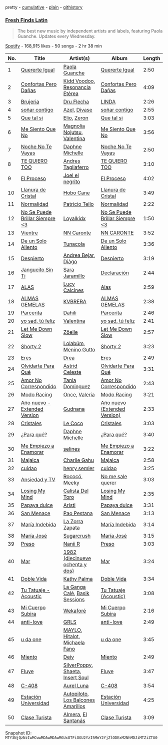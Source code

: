 pretty - [cumulative](/playlists/cumulative/37i9dQZF1DXagUeYbNSnOA.md) - [plain](/playlists/plain/37i9dQZF1DXagUeYbNSnOA) - [githistory](https://github.githistory.xyz/mackorone/spotify-playlist-archive/blob/main/playlists/plain/37i9dQZF1DXagUeYbNSnOA)

### [Fresh Finds Latin](https://open.spotify.com/playlist/37i9dQZF1DXagUeYbNSnOA)

> The best new music by independent artists and labels, featuring Paola Guanche\. Updates every Wednesday.

[Spotify](https://open.spotify.com/user/spotify) - 168,915 likes - 50 songs - 2 hr 38 min

| No. | Title | Artist(s) | Album | Length |
|---|---|---|---|---|
| 1 | [Quererte Igual](https://open.spotify.com/track/2CSptzE2Sh7l0V5O6e8RFw) | [Paola Guanche](https://open.spotify.com/artist/2Ws9JynddUXQRogOTAml4G) | [Quererte Igual](https://open.spotify.com/album/3RxtjXBIiWqCgtE9DE7VHe) | 2:50 |
| 2 | [Confortas Pero Dañas](https://open.spotify.com/track/1XhoqOuon1mUaZpDSjRiaD) | [Kidd Voodoo](https://open.spotify.com/artist/10VBp06W8NIgMW4JruLCC4), [Resonancia Etérea](https://open.spotify.com/artist/7cD8IM5x8k0vTOgY4kQzuB) | [Confortas Pero Dañas](https://open.spotify.com/album/0XnGw8WHcmD8E5PAec44ip) | 4:09 |
| 3 | [Brujeria](https://open.spotify.com/track/2WuyWhsKH1nun0VZyWstjS) | [Dru Flecha](https://open.spotify.com/artist/7lmfWJUSLCLveumavOrth2) | [LINDA](https://open.spotify.com/album/7dgG5bAzBXJcG2Q0CmXcf6) | 2:26 |
| 4 | [soñar contigo](https://open.spotify.com/track/1OKV4QvY9t4uQFG4hFtG4e) | [Azel](https://open.spotify.com/artist/7jJ3YJxEOavjy2lvcHyPPa), [Divase](https://open.spotify.com/artist/4vjRyqRrNl49xRnCyvkgdq) | [soñar contigo](https://open.spotify.com/album/7FoxzhMx1BZlJG4lb1uL9x) | 2:55 |
| 5 | [Que tal si](https://open.spotify.com/track/6NB6MFsGPrOxPGVqKk2R4I) | [Elio](https://open.spotify.com/artist/1HPJQk3RATpRhuHPzRxx7V), [Zeron](https://open.spotify.com/artist/3mHIRxQ7MhV8yBR2tk5xSn) | [Que tal si](https://open.spotify.com/album/269AjbumPxai7Bv8sa0ADT) | 3:03 |
| 6 | [Me Siento Que No](https://open.spotify.com/track/715WLRXs9Jrc65K2KH1lNS) | [Magnolia Nojutsu](https://open.spotify.com/artist/7xZnQkIOFUIhG4tnGIOY92), [Valentina](https://open.spotify.com/artist/2U9GIgYg7Olybp6vI0otld) | [Me Siento Que No](https://open.spotify.com/album/2jjrnQTIGnT3wPufY0dlrG) | 3:56 |
| 7 | [Noche No Te Vayas](https://open.spotify.com/track/7jSq4TdhiHgZ6uYdUEW9Pv) | [Daphne Michelle](https://open.spotify.com/artist/0qYlCbqX7GZhoz1lAm2Ye8) | [Noche No Te Vayas](https://open.spotify.com/album/4dIQv03uoEgeOwwqvm7eQ8) | 2:50 |
| 8 | [TE QUIERO TOO](https://open.spotify.com/track/3oRhGrqQ2B6yZeuo71bOkS) | [Andres Tagliaferro](https://open.spotify.com/artist/10r62aFR3aAv8h2XMhSoDl) | [TE QUIERO TOO](https://open.spotify.com/album/54dxLu64kvK9os72hFbp2o) | 3:10 |
| 9 | [El Proceso](https://open.spotify.com/track/0XuoNwg645L5YBl2NvhbGw) | [Joel el negrito](https://open.spotify.com/artist/5gK51UR8WyIQPkHKRT41cR) | [El Proceso](https://open.spotify.com/album/0AUZP4CxPWnMBZQoCewqFf) | 4:02 |
| 10 | [Llanura de Cristal](https://open.spotify.com/track/5VEZ0FYrCxxZv6CtQHZfEx) | [Hobo Cane](https://open.spotify.com/artist/0KgxWyvE4xlJ82jCxyBAtM) | [Llanura de Cristal](https://open.spotify.com/album/6Dl89xDR4M0ZPkE6rtrWmc) | 3:49 |
| 11 | [Normalidad](https://open.spotify.com/track/6Z6oIEeUbTotePo1cmJKQv) | [Patricio Tello](https://open.spotify.com/artist/7jwFNt4XttPDouOwMzTWse) | [Normalidad](https://open.spotify.com/album/3dJhTBEGyG82Qxgg7ImrBO) | 2:22 |
| 12 | [No Se Puede Brillar Siempre <3](https://open.spotify.com/track/0Qx7KbI7VGxPjVmyZZIOUj) | [Loyalkidx](https://open.spotify.com/artist/408serMk8u851EicZV2R2w) | [No Se Puede Brillar Siempre <3](https://open.spotify.com/album/2sPDwluC3aQNMsN4AFFEjv) | 1:50 |
| 13 | [Vientre](https://open.spotify.com/track/0qrTCjRD816Usk3ixgwqWr) | [NN Caronte](https://open.spotify.com/artist/2BgF5llEBHFru5RzVGxd6O) | [NN CARONTE](https://open.spotify.com/album/4xBdgRmStodbuNPAoJIOsQ) | 3:52 |
| 14 | [De un Solo Aliento](https://open.spotify.com/track/5rJ4jVrC8Tp5h48UTxCQ9h) | [Tunacola](https://open.spotify.com/artist/0E0FX8RYDfwseJAhwO9AK2) | [De un Solo Aliento](https://open.spotify.com/album/2bvzmcBIkNkurpqbRAzgTI) | 3:36 |
| 15 | [Despierto](https://open.spotify.com/track/03wwC5vZMG8WtCjXwpjClK) | [Andrea Bejar](https://open.spotify.com/artist/5l3g6Xp8KQE4prw9hk6rQ8), [Diàgo](https://open.spotify.com/artist/7c4D4GARDnPEe1arEIKp0s) | [Despierto](https://open.spotify.com/album/3KhASegtqWv7krbI95cGU3) | 3:19 |
| 16 | [Jangueito Sin Ti](https://open.spotify.com/track/47ayVwBmInvlooBZmWMXB8) | [Sara Jaramillo](https://open.spotify.com/artist/3ypnkR0BpRvirMdu5PAnRG) | [Declaración](https://open.spotify.com/album/6CI213dNShYz2KTt9UWPWB) | 2:44 |
| 17 | [ALAS](https://open.spotify.com/track/46dFTrR7IGgWoTbcwjatjC) | [Lucy Calcines](https://open.spotify.com/artist/63QmOmCaD0DlWT7uPtnrqW) | [Alas](https://open.spotify.com/album/0q2c31QhtrSny4iG6sYL0W) | 2:59 |
| 18 | [ALMAS GEMELAS](https://open.spotify.com/track/4W3dNusxXdEOpnpn02yBXa) | [KVBRERA](https://open.spotify.com/artist/1I6mFZkFyRZXA1LjhIJDM1) | [ALMAS GEMELAS](https://open.spotify.com/album/62UsG1PPSdzuDvEOnY9dBr) | 2:38 |
| 19 | [Parcerita](https://open.spotify.com/track/6yXw5aGmUCTut8mpTqWRWK) | [Dahili](https://open.spotify.com/artist/6H8CeqAmIA9VtwSDSvrViE) | [Parcerita](https://open.spotify.com/album/0LbiIr1Wxs9wY2hTOMRJy9) | 2:46 |
| 20 | [yo sad, tú feliz](https://open.spotify.com/track/4e0SoeqUIO4XpgK4VpV0SO) | [Valentina](https://open.spotify.com/artist/3ins7Wpq5xVFJi8wZdBAFI) | [yo sad, tú feliz](https://open.spotify.com/album/2jOpcpQ0ZUNQcRpJaWdcx5) | 2:41 |
| 21 | [Let Me Down Slow](https://open.spotify.com/track/4cNEDhDs7WYKdYfEqQePVG) | [Zöelle](https://open.spotify.com/artist/4ejqWoCUdomzmXtgNJvXbl) | [Let Me Down Slow](https://open.spotify.com/album/7oTuz8OVNUqLSjRzjRubwz) | 2:57 |
| 22 | [Shorty 2](https://open.spotify.com/track/4PxNkl09m4T65wW7qqPh6J) | [Lolabúm](https://open.spotify.com/artist/1Smk5600sBY0IosFDG2zki), [Menino Gutto](https://open.spotify.com/artist/4eX5jYwqeLxnUZcBszdrws) | [Shorty 2](https://open.spotify.com/album/1YVcXIfifU15sAd7fIr7Dt) | 3:23 |
| 23 | [Eres](https://open.spotify.com/track/3PZr746QPiUvRCOLy4uVsb) | [Drea](https://open.spotify.com/artist/20fywzlqbWbjl0HlrJ3MqL) | [Eres](https://open.spotify.com/album/5UtGslIGfnN5XBi6HWsx0l) | 2:49 |
| 24 | [Olvidarte Para Qué](https://open.spotify.com/track/6ZBsNz0WOrJi4GsJTABdvg) | [Astrid Celeste](https://open.spotify.com/artist/17bJlJD5HIrXLGykmaXUwy) | [Olvidarte Para Qué](https://open.spotify.com/album/5QhqosoqUtQTODvmT5Qwji) | 3:31 |
| 25 | [Amor No Correspondido](https://open.spotify.com/track/7DRT78EDLAfW0t6tjpTCHq) | [Tania Dominguez](https://open.spotify.com/artist/1GijCBCaciNgWn7Z0HeZ7v) | [Amor No Correspondido](https://open.spotify.com/album/3Zv87HBjoh4o6CObxB1Mph) | 2:43 |
| 26 | [Modo Racing](https://open.spotify.com/track/5Tfu400KFxjNmUuhObNYjF) | [Once](https://open.spotify.com/artist/47vDXGhyehyCE6DG7bgru6), [Valeria](https://open.spotify.com/artist/2UjOBQK3HTHySKoYn12YKj) | [Modo Racing](https://open.spotify.com/album/07UFeeR6w1OqWkdFBTxX4O) | 3:21 |
| 27 | [Año nuevo \- Extended Version](https://open.spotify.com/track/2vBvijUY1ueRubF0Ezc4rA) | [Gudnana](https://open.spotify.com/artist/3qTRygoEykc70eThXPd4YZ) | [Año nuevo \(Extended Version\)](https://open.spotify.com/album/7eCoisQpB7vmzGUASHtTiu) | 2:33 |
| 28 | [Cristales](https://open.spotify.com/track/6pNAZMDO85s5ZmEzP9Lpo5) | [Le Coco](https://open.spotify.com/artist/2ikSIaA1jYSCznIZnWiw2v) | [Cristales](https://open.spotify.com/album/3jukn8Clx65sTJMLNWRUJC) | 3:03 |
| 29 | [¿Para qué?](https://open.spotify.com/track/4o1tn1hhyL89pwWt8AulKS) | [Daphne Michelle](https://open.spotify.com/artist/0qYlCbqX7GZhoz1lAm2Ye8) | [¿Para qué?](https://open.spotify.com/album/5MhFgwyGtuEEO9cku8NJk7) | 3:40 |
| 30 | [Me Empiezo a Enamorar](https://open.spotify.com/track/09o3cUojKPKVA8XyFZ0fkp) | [selines](https://open.spotify.com/artist/3kO8EO3svNUQSQW8rDOjAb) | [Me Empiezo a Enamorar](https://open.spotify.com/album/6zSHa67aBmU7uraUjDZ6NI) | 3:22 |
| 31 | [Majalca](https://open.spotify.com/track/4IcvsDVsftpVFrPqqVy99V) | [Charlie Gahu](https://open.spotify.com/artist/3islmKtuqjWUCx2Et7xBCs) | [Majalca](https://open.spotify.com/album/3iCr5j5ifLIUObeqOIYh2O) | 2:58 |
| 32 | [cuidao](https://open.spotify.com/track/6B2xmQgcYZzDESQUjh2l55) | [henry semler](https://open.spotify.com/artist/1wBVtrDrvjQ5LKctUm01pS) | [cuidao](https://open.spotify.com/album/2h9bXFYYMaykZ3FlSGOSlj) | 3:25 |
| 33 | [Ansiedad y TV](https://open.spotify.com/track/4fgyRpHJridkqa6um7x47e) | [Rococó](https://open.spotify.com/artist/69a8n82mR2VGTcVejFM2Dq), [Meeky](https://open.spotify.com/artist/5ZvA5aP68LHgdCh0kFF2J5) | [No me sale querer](https://open.spotify.com/album/42g65upSU5sj7NtC6dZth3) | 3:03 |
| 34 | [Losing My Mind](https://open.spotify.com/track/1lF9NdpTfSo2gnJtgNhn3S) | [Calista Del Toro](https://open.spotify.com/artist/2AdpTsL9U2vslmS8y7XXtc) | [Losing My Mind](https://open.spotify.com/album/3CcCKl14Z94YwcjHAHpSMH) | 2:35 |
| 35 | [Papaya dulce](https://open.spotify.com/track/0fTgI6ud0X0cByOks4KeNb) | [Aristi](https://open.spotify.com/artist/1pDinKGWRhcYxvGHCIWTK1) | [Papaya dulce](https://open.spotify.com/album/53cXHsVxFxvwdkKYo5giW1) | 3:31 |
| 36 | [San Menace](https://open.spotify.com/track/6eQynheCQHeiJb7UyIQrdX) | [Pao Pestana](https://open.spotify.com/artist/7bTBThJWVUPhdFbvnDEK53) | [San Menace](https://open.spotify.com/album/1v6oE7tLRyJzqICFA4hgQW) | 3:13 |
| 37 | [María Indebida](https://open.spotify.com/track/5OiE4KbWfrHnhCAcXdMWlQ) | [La Zorra Zapata](https://open.spotify.com/artist/3BuxRmHMbdWFDtwTQ2lwe5) | [María Indebida](https://open.spotify.com/album/4mmHX5RHEVJ51X1Fq0Ggax) | 3:14 |
| 38 | [María José](https://open.spotify.com/track/4D4hqAjmeaUYG4B0PdcMiP) | [Sugarcrush](https://open.spotify.com/artist/42qSwWCF0ZJBVKtpuG1XlJ) | [María José](https://open.spotify.com/album/7xwMkhp2I3xoLR3zh9FazM) | 3:15 |
| 39 | [Preso](https://open.spotify.com/track/3obRRx177ZtTshN4Nc9MVA) | [Nanii R](https://open.spotify.com/artist/6AzOB4lvlONBDZherdXTRy) | [Preso](https://open.spotify.com/album/12HYmS6k4VYpSrmF4x9PrV) | 3:03 |
| 40 | [Mar](https://open.spotify.com/track/36GdqHlWkFlj4rreFMcLnQ) | [1982 \(diecinueve ochenta y dos\)](https://open.spotify.com/artist/5TM0RQvmHVybWPQtQHoTd4) | [Mar](https://open.spotify.com/album/1H7m8mnXKA0nhGNBQWhdid) | 3:24 |
| 41 | [Doble Vida](https://open.spotify.com/track/2EAZ7jjBQjnm16RSLxwYtX) | [Kathy Palma](https://open.spotify.com/artist/5cEPsNEucruatKACcIdktb) | [Doble Vida](https://open.spotify.com/album/7oBYyC39ZRhKRuaknqOicV) | 3:34 |
| 42 | [Tu Tatuaje \- Acoustic](https://open.spotify.com/track/7dEVsxtgjC7M1EhBdUDReR) | [La Ganga Calé](https://open.spotify.com/artist/6rSMOnbJFs8grTn6sfRJXZ), [Basik Sessions](https://open.spotify.com/artist/2VmMZYJ2K1XXvWiBZCuaJ3) | [Tu Tatuaje \(Acoustic\)](https://open.spotify.com/album/5xFeccb974udUGNqfbDedN) | 3:08 |
| 43 | [Mi Cuerpo Subira](https://open.spotify.com/track/1YyDgqeagZ4fjjfGcI9c3S) | [Wekaforé](https://open.spotify.com/artist/73qySwnVMlJZsR9Lk5MOpn) | [Mi Cuerpo Subira](https://open.spotify.com/album/7q11g57w7Ln3HmUrtpcxG7) | 2:16 |
| 44 | [anti\-love](https://open.spotify.com/track/0ZcsaOLKAD6qzDa6CUMhuv) | [GRLS](https://open.spotify.com/artist/6hH7QHJ88Vy6KKiWANlIam) | [anti\-love](https://open.spotify.com/album/1qnbXOQxiXORXkc36J2jZh) | 2:49 |
| 45 | [u da one](https://open.spotify.com/track/3vou92sb4ezJ5XP8J3Ar6L) | [MAYLO](https://open.spotify.com/artist/7gv5fhuu1sjsD5QQXU47v9), [Hitalot](https://open.spotify.com/artist/1CEtMW7FUysM7Le5wdNwSA), [Michaela Fano](https://open.spotify.com/artist/7HRqGghJV95hgMIuRligBR) | [u da one](https://open.spotify.com/album/3Hk7hHLZE2DNfihJheOcHT) | 3:45 |
| 46 | [Miento](https://open.spotify.com/track/3zXnqU3s2bL6ScV8eh4XqF) | [Deiv](https://open.spotify.com/artist/6Z26q1zYyoHDTzO2SrVaX1) | [Miento](https://open.spotify.com/album/0AKbl4MBCdVIRCn1qQ2vne) | 2:49 |
| 47 | [Fluye](https://open.spotify.com/track/08cB5cxAoEP2odvWjOFSA6) | [SilverPoppy](https://open.spotify.com/artist/1vk28RZoUjlCNwJlirsJXv), [Shaeta](https://open.spotify.com/artist/0CG9eef9JqksLsgNjcdC8h), [Insert Soul](https://open.spotify.com/artist/1881wAudoT8hotL7FS4zIH) | [Fluye](https://open.spotify.com/album/5qHsbok31cDhHmiL9EFF3D) | 3:47 |
| 48 | [C\-408](https://open.spotify.com/track/7CeShaWbO4GyGt5Ykl0yuT) | [Aurel Luna](https://open.spotify.com/artist/0FOr9PBT5SuqNPS2C3mLgk) | [C\-408](https://open.spotify.com/album/78c1wvr9ZYQrt3BNY1qZU9) | 3:54 |
| 49 | [Estación Universidad](https://open.spotify.com/track/1It0aUrjbHCwyxkhxSgawZ) | [Autopiloto](https://open.spotify.com/artist/21BjoPG0ZCtaeW6cn9p2M3), [Los Balcones Amarillos](https://open.spotify.com/artist/2Tsj2XMyZc1hIsarvh9Vk1) | [Estación Universidad](https://open.spotify.com/album/4hQymR2wBMScbJMDxylCF0) | 4:25 |
| 50 | [Clase Turista](https://open.spotify.com/track/2m1HYnpusyGj81Zw0eAfqX) | [Almera](https://open.spotify.com/artist/5sIlYZFkKF7tZom5y5IrrZ), [El Santanás](https://open.spotify.com/artist/6rFCMzspkSijL5f49P7gyP) | [Clase Turista](https://open.spotify.com/album/2XMFEaurcpsP0FfXLYr9TS) | 3:09 |

Snapshot ID: `MTY3NjQzNzIwMCwwMDAwMDAwMGUxOTFiOGU2YzI5MmY2YjZlODExM2NhMDJiMTZiZTU0`
